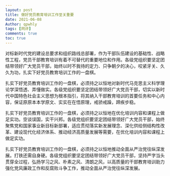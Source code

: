 ```yaml
---
layout: post
title: 做好党员教育培训工作至关重要
date: 2021-06-08
Author: qpwhly 
tags: [网评]
comments: true
toc: true
---
```




对标新时代党的建设总要求和组织路线总部署，作为干部队伍建设的基础性、战略性工程，党员干部教育培训有着不可替代的重要地位和作用。各级党组织要坚定团结带领好广大党员干部，始终以时不我待的定力、只争朝夕的决心，咬紧牙关、久久为功，扎实下好党员教育培训工作的一盘棋。

扎实下好党员教育培训工作的一盘棋，必须持之以恒地对新时代马克思主义科学理论学深悟透、弄懂做实。各级党组织要坚定团结带领好广大党员干部，切实以新时代中国特色社会主义思想为根本指引，将其纳入干部教育培训的首要任务和中心内容，保证原原本本学原文、实实在在悟原理，戒骄戒躁，蹄疾步稳。

扎实下好党员教育培训工作的一盘棋，必须持之以恒地在优化培训内容和课程上做足实功。空谈误国，实干兴邦。各级党组织要坚定团结带领好广大党员干部，始终聚焦党和国家事业新目标新部署，适应贯彻落实新发展理念、深化供给侧结构性改革、建设现代化经济体系、推动经济高质量发展等需要，在优化培训内容和课程上做足实功。

扎实下好党员教育培训工作的一盘棋，必须持之以恒地推动全面从严治党往纵深发展。打铁还需自身硬。各级党组织要坚定团结带领好广大党员干部，坚持严字当头贯穿全过程，弘扬学习之风、朴素之风、清朗之风，以高质量的干部教育培训助力强化党风廉政工作和反腐败斗争工作，推动全面从严治党往纵深发展。
